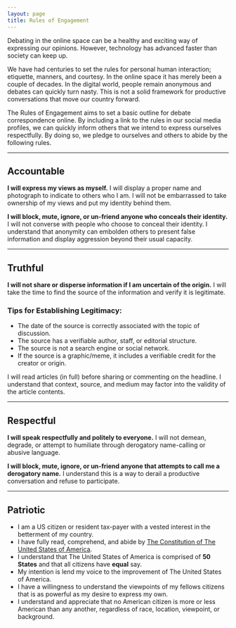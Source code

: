 ```yaml
---
layout: page
title: Rules of Engagement
---
```


Debating in the online space can be a healthy and exciting way of expressing our opinions. However, technology has advanced faster than society can keep up.

We have had centuries to set the rules for personal human interaction; etiquette, manners, and courtesy. In the online space it has merely been a couple of decades. In the digital world, people remain anonymous and debates can quickly turn nasty. This is not a solid framework for productive conversations that move our country forward.

<p class="message">
The Rules of Engagement aims to set a basic outline for debate correspondence online. By including a link to the rules in our social media profiles, we can quickly inform others that we intend to express ourselves respectfully. By doing so, we pledge to ourselves and others to abide by the following rules.
</p>

---

## Accountable

__I will express my views as myself.__ I will display a proper name and photograph to indicate to others who I am. I will not be embarrassed to take ownership of my views and put my identity behind them.

__I will block, mute, ignore, or un-friend anyone who conceals their identity.__ I will not converse with people who choose to conceal their identity. I understand that anonymity can embolden others to present false information and display aggression beyond their usual capacity.

---

## Truthful

__I will not share or disperse information if I am uncertain of the origin.__ I will take the time to find the source of the information and verify it is legitimate.

### Tips for Establishing Legitimacy:

* The date of the source is correctly associated with the topic of discussion.
* The source has a verifiable author, staff, or editorial structure.
* The source is not a search engine or social network.
* If the source is a graphic/meme, it includes a verifiable credit for the creator or origin.

I will read articles (in full) before sharing or commenting on the headline. I understand that context, source, and medium may factor into the validity of the article contents.

---

## Respectful

__I will speak respectfully and politely to everyone.__ I will not demean, degrade, or attempt to humiliate through derogatory name-calling or abusive language.

__I will block, mute, ignore, or un-friend anyone that attempts to call me a derogatory name.__ I understand this is a way to derail a productive conversation and refuse to participate.

---

## Patriotic

* I am a US citizen or resident tax-payer with a vested interest in the betterment of my country.
* I have fully read, comprehend, and abide by [The Constitution of The United States of America](http://www.senate.gov/civics/constitution_item/constitution.htm).
* I understand that The United States of America is comprised of __50 States__ and that all citizens have __equal__ say.
* My intention is lend my voice to the improvement of The United States of America.
* I have a willingness to understand the viewpoints of my fellows citizens that is as powerful as my desire to express my own.
* I understand and appreciate that no American citizen is more or less American than any another, regardless of race, location, viewpoint, or background.
